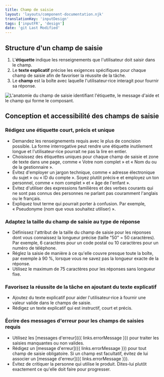 ```yaml
---
title: Champ de saisie
layout: 'layouts/component-documentation.njk'
translationKey: 'inputDesign'
tags: ['inputFR', 'design']
date: 'git Last Modified'
---
```


## Structure d'un champ de saisie

<ol class="anatomy-list">
  <li>L'<strong>étiquette</strong> indique les renseignements que l'utilisateur doit saisir dans le champ.</li>
  <li>Le <strong>texte explicatif</strong> précise les exigences spécifiques pour chaque champ de saisie afin de favoriser la réussite de la tâche.</li>
  <li>Le <strong>champ</strong> est la boîte avec laquelle l'utilisateur·rice interagit pour fournir sa réponse.</li>
</ol>

<img class="b-sm b-default p-300" src="/images/fr/components/anatomy/gcds-input-anatomy.svg" alt="L'anatomie du champ de saisie identifiant l'étiquette, le message d'aide et le champ qui forme le composant."/>

## Conception et accessibilité des champs de saisie

### Rédigez une étiquette court, précis et unique

- Demandez les renseignements requis avec le plus de concision possible. La forme interrogative peut rendre une étiquette inutilement longue et l'utilisateur·rice pourrait ne pas la lire en entier.
- Choisissez des étiquettes uniques pour chaque champ de saisie et zone de texte dans une page, comme «&nbsp;Votre nom complet&nbsp;» et «&nbsp;Nom du ou de la gestionnaire&nbsp;».
- Évitez d'employer un jargon technique, comme «&nbsp;adresse électronique du sujet&nbsp;» ou «&nbsp;ID du compte&nbsp;». Soyez plutôt précis·e et employez un ton personnel, comme «&nbsp;nom complet&nbsp;» et «&nbsp;âge de l'enfant&nbsp;».
- Évitez d'utiliser des expressions familières et des verbes courants qui ne sont pas connus des personnes ne parlant pas couramment l'anglais ou le français.
- Expliquez tout terme qui pourrait porter à confusion. Par exemple, «&nbsp;Pseudonyme (nom que vous souhaitez utiliser)&nbsp;».

### Adaptez la taille du champ de saisie au type de réponse

- Définissez l'attribut de la taille du champ de saisie pour les réponses dont vous connaissez la longueur précise (taille "50" = 50 caractères). Par exemple, 6 caractères pour un code postal ou 10 caractères pour un numéro de téléphone.
- Réglez la saisie de manière à ce qu'elle couvre presque toute la boîte, par exemple à 90 %, lorsque vous ne savez pas la longueur exacte de la réponse.
- Utilisez le maximum de 75 caractères pour les réponses sans longueur fixe.

### Favorisez la réussite de la tâche en ajoutant du texte explicatif

- Ajoutez du texte explicatif pour aider l'utilisateur·rice à fournir une valeur valide dans le champs de saisie.
- Rédigez un texte explicatif qui est instructif, court et précis.

### Écrire des messages d'erreur pour les champs de saisies requis

- Utilisez les [messages d'erreur]({{ links.errorMessage }}) pour traiter les saisies manquantes ou non valides.
- Rédigez un [message d'erreur]({{ links.errorMessage }}) pour tout champ de saisie obligatoire. Si un champ est facultatif, évitez de lui associer un [message d'erreur]({{ links.errorMessage }}).
- Évitez de critiquer la personne qui utilise le produit. Dites-lui plutôt exactement ce qu'elle doit faire pour progresser.

